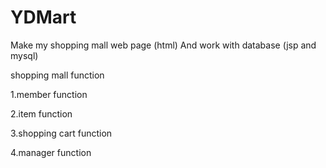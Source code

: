 # YDMart

Make my shopping mall web page (html)
And work with database (jsp and mysql)

shopping mall function

1.member function

2.item function

3.shopping cart function

4.manager function
